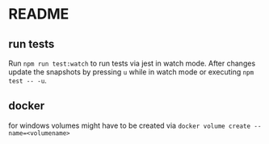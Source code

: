 # README

## run tests

Run `npm run test:watch` to run tests via jest in watch mode.
After changes update the snapshots by pressing `u` while in watch mode or executing `npm test -- -u`.


## docker
for windows volumes might have to be created via `docker volume create --name=<volumename>`
